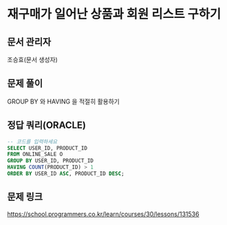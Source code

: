 # 재구매가 일어난 상품과 회원 리스트 구하기
## 문서 관리자
조승효(문서 생성자)
## 문제 풀이
GROUP BY 와 HAVING 을 적절히 활용하기
## 정답 쿼리(ORACLE)
``` sql
-- 코드를 입력하세요
SELECT USER_ID, PRODUCT_ID
FROM ONLINE_SALE O
GROUP BY USER_ID, PRODUCT_ID
HAVING COUNT(PRODUCT_ID) > 1
ORDER BY USER_ID ASC, PRODUCT_ID DESC;
```
## 문제 링크
https://school.programmers.co.kr/learn/courses/30/lessons/131536